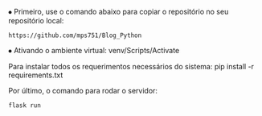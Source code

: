 ⦁ Primeiro, use o comando abaixo para copiar o repositório no seu repositório local:
                
    https://github.com/mps751/Blog_Python

⦁ Ativando o ambiente virtual:
    venv/Scripts/Activate
  
Para instalar todos os requerimentos necessários do sistema:
    pip install -r requirements.txt

Por último, o comando para rodar o servidor:

    flask run
